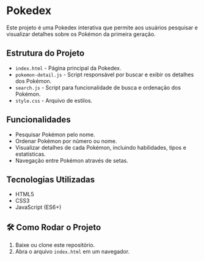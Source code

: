 <h1>Pokedex</h1>
    <p>Este projeto é uma Pokedex interativa que permite aos usuários pesquisar e visualizar detalhes sobre os Pokémon da primeira geração.</p>
    
  <h2> Estrutura do Projeto</h2>
    <ul>
        <li><code>index.html</code> - Página principal da Pokedex.</li>
        <li><code>pokemon-detail.js</code> - Script responsável por buscar e exibir os detalhes dos Pokémon.</li>
        <li><code>search.js</code> - Script para funcionalidade de busca e ordenação dos Pokémon.</li>
        <li><code>style.css</code> - Arquivo de estilos.</li>
    </ul>
    
   <h2> Funcionalidades</h2>
    <ul>
        <li>Pesquisar Pokémon pelo nome.</li>
        <li>Ordenar Pokémon por número ou nome.</li>
        <li>Visualizar detalhes de cada Pokémon, incluindo habilidades, tipos e estatísticas.</li>
        <li>Navegação entre Pokémon através de setas.</li>
    </ul>
    
  <h2> Tecnologias Utilizadas</h2>
    <ul>
        <li>HTML5</li>
        <li>CSS3</li>
        <li>JavaScript (ES6+)</li>
    </ul>
    
  <h2>🛠 Como Rodar o Projeto</h2>
    <ol>
        <li>Baixe ou clone este repositório.</li>
        <li>Abra o arquivo <code>index.html</code> em um navegador.</li>
    </ol>

</body>
</html>
